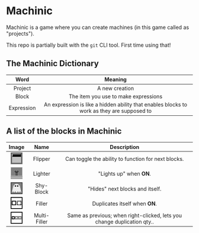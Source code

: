 # Machinic
Machinic is a game where you can create machines (in this game called as "projects").

This repo is partially built with the `git` CLI tool. First time using that!
## The Machinic Dictionary
|Word|Meaning|
|:-:|:-:|
|Project|A new creation|
|Block|The item you use to make expressions|
|Expression|An expression is like a hidden ability that enables blocks to work as they are supposed to|
## A list of the blocks in Machinic
|Image|Name|Description|
|:-:|:-:|:-:|
|![Flipper](blocks/flipper0.png)|Flipper|Can toggle the ability to function for next blocks.|
|![Lighter](blocks/lighter0.png)|Lighter|"Lights up" when **ON**.|
|![Shy-Block](blocks/shy-block0.png)|Shy-Block|"Hides" next blocks and itself.|
|![Filler](blocks/filler0.png)|Filler|Duplicates itself when **ON**.|
|![Multi-Filler](blocks/multi-filler0.png)|Multi-Filler|Same as previous; when right-clicked, lets you change duplication qty..|
